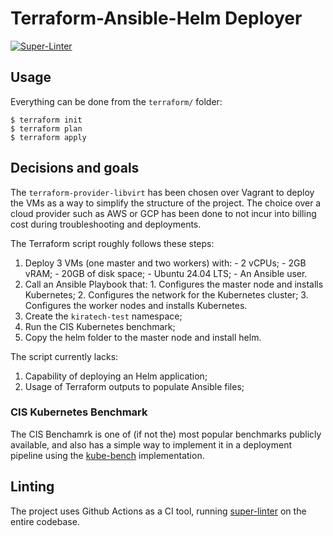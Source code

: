 # Terraform-Ansible-Helm Deployer
[![Super-Linter](https://github.com/doddophonique/tah-deploy/actions/workflows/super-linter.yml/badge.svg)](https://github.com/marketplace/actions/super-linter)
## Usage
Everything can be done from the `terraform/` folder:
```
$ terraform init
$ terraform plan
$ terraform apply
```

## Decisions and goals
The `terraform-provider-libvirt` has been chosen over Vagrant to deploy the VMs as a way to simplify the structure of the project. The choice over a cloud provider such as AWS or GCP has been done to not incur into billing cost during troubleshooting and deployments.

The Terraform script roughly follows these steps:
  1. Deploy 3 VMs (one master and two workers) with:
    - 2 vCPUs;
    - 2GB vRAM;
    - 20GB of disk space;
    - Ubuntu 24.04 LTS;
    - An Ansible user.
  2. Call an Ansible Playbook that:
    1. Configures the master node and installs Kubernetes;
    2. Configures the network for the Kubernetes cluster;
    3. Configures the worker nodes and installs Kubernetes.
  3. Create the `kiratech-test` namespace;
  4. Run the CIS Kubernetes benchmark;
  5. Copy the helm folder to the master node and install helm.

The script currently lacks:
  1. Capability of deploying an Helm application;
  2. Usage of Terraform outputs to populate Ansible files;

### CIS Kubernetes Benchmark
The CIS Benchamrk is one of (if not the) most popular benchmarks publicly available, and also has a simple way to implement it in a deployment pipeline using the [kube-bench](https://github.com/aquasecurity/kube-bench) implementation.

## Linting
The project uses Github Actions as a CI tool, running [super-linter](https://github.com/super-linter/super-linter) on the entire codebase.
